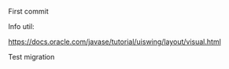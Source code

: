 First commit


Info util:

https://docs.oracle.com/javase/tutorial/uiswing/layout/visual.html


Test migration
